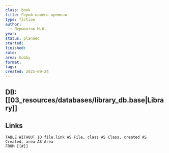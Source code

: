 ```yaml
---
class: book
title: Герой нашего времени
type: fiction
author:
  - Лермонтов М.Ю.
year:
status: planned
started:
finished:
rate:
area: hobby
format:
tags:
created: 2025-09-24
---
```

## DB: [[03_resources/databases/library_db.base|Library]]

## Links

```dataview
TABLE WITHOUT ID file.link AS File, class AS Class, created AS Created, area AS Area
FROM [[#]]
````